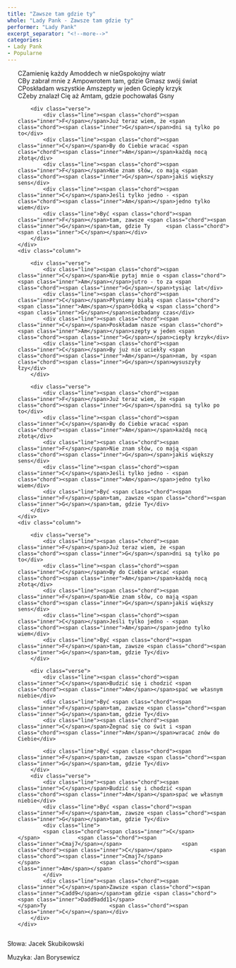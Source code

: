 ```yaml
---
title: "Zawsze tam gdzie ty"
whole: "Lady Pank - Zawsze tam gdzie ty"
performer: "Lady Pank"
excerpt_separator: "<!--more-->"
categories:
- Lady Pank
- Popularne
---
```


<ul class="song">
    <div class="column">
        <div class="verse">
            <div class="line"><span class="chord"><span class="inner">C</span></span>Zamienię każdy <span class="chord"><span class="inner">Am</span></span>oddech w nie<span class="chord"><span class="inner">G</span></span>spokojny wiatr</div>
            <div class="line"><span class="chord"><span class="inner">C</span></span>By zabrał mnie z <span class="chord"><span class="inner">Am</span></span>powrotem tam, gdzie <span class="chord"><span class="inner">G</span></span>masz swój świat</div>
            <div class="line"><span class="chord"><span class="inner">C</span></span>Poskładam wszystkie <span class="chord"><span class="inner">Am</span></span>szepty w jeden <span class="chord"><span class="inner">G</span></span>ciepły krzyk</div>
            <div class="line"><span class="chord"><span class="inner">C</span></span>Żeby znalazł Cię aż <span class="chord"><span class="inner">Am</span></span>tam, gdzie pochowałaś <span class="chord"><span class="inner">G</span></span>sny</div>
        </div>

        <div class="verse">
            <div class="line"><span class="chord"><span class="inner">F</span></span>Już teraz wiem, że <span class="chord"><span class="inner">G</span></span>dni są tylko po to</div>
            <div class="line"><span class="chord"><span class="inner">C</span></span>By do Ciebie wracać <span class="chord"><span class="inner">Am</span></span>każdą nocą złotą</div>
            <div class="line"><span class="chord"><span class="inner">F</span></span>Nie znam słów, co mają <span class="chord"><span class="inner">G</span></span>jakiś większy sens</div>
            <div class="line"><span class="chord"><span class="inner">C</span></span>Jeśli tylko jedno - <span class="chord"><span class="inner">Am</span></span>jedno tylko wiem</div>
            <div class="line">Być <span class="chord"><span class="inner">F</span></span>tam, zawsze <span class="chord"><span class="inner">G</span></span>tam, gdzie Ty     <span class="chord"><span class="inner">C</span></span></div>
        </div>
    </div>
    <div class="column">

        <div class="verse">
            <div class="line"><span class="chord"><span class="inner">C</span></span>Nie pytaj mnie o <span class="chord"><span class="inner">Am</span></span>jutro - to za <span class="chord"><span class="inner">G</span></span>tysiąc lat</div>
            <div class="line"><span class="chord"><span class="inner">C</span></span>Płyniemy białą <span class="chord"><span class="inner">Am</span></span>łódką w <span class="chord"><span class="inner">G</span></span>niezbadany czas</div>
            <div class="line"><span class="chord"><span class="inner">C</span></span>Poskładam nasze <span class="chord"><span class="inner">Am</span></span>szepty w jeden <span class="chord"><span class="inner">G</span></span>ciepły krzyk</div>
            <div class="line"><span class="chord"><span class="inner">C</span></span>By już nie uciekły <span class="chord"><span class="inner">Am</span></span>nam, by <span class="chord"><span class="inner">G</span></span>wysuszyły łzy</div>
        </div>

        <div class="verse">
            <div class="line"><span class="chord"><span class="inner">F</span></span>Już teraz wiem, że <span class="chord"><span class="inner">G</span></span>dni są tylko po to</div>
            <div class="line"><span class="chord"><span class="inner">C</span></span>By do Ciebie wracać <span class="chord"><span class="inner">Am</span></span>każdą nocą złotą</div>
            <div class="line"><span class="chord"><span class="inner">F</span></span>Nie znam słów, co mają <span class="chord"><span class="inner">G</span></span>jakiś większy sens</div>
            <div class="line"><span class="chord"><span class="inner">C</span></span>Jeśli tylko jedno - <span class="chord"><span class="inner">Am</span></span>jedno tylko wiem</div>
            <div class="line">Być <span class="chord"><span class="inner">F</span></span>tam, zawsze <span class="chord"><span class="inner">G</span></span>tam, gdzie Ty</div>
        </div>
    </div>
    <div class="column">

        <div class="verse">
            <div class="line"><span class="chord"><span class="inner">F</span></span>Już teraz wiem, że <span class="chord"><span class="inner">G</span></span>dni są tylko po to</div>
            <div class="line"><span class="chord"><span class="inner">C</span></span>By do Ciebie wracać <span class="chord"><span class="inner">Am</span></span>każdą nocą złotą</div>
            <div class="line"><span class="chord"><span class="inner">F</span></span>Nie znam słów, co mają <span class="chord"><span class="inner">G</span></span>jakiś większy sens</div>
            <div class="line"><span class="chord"><span class="inner">C</span></span>Jeśli tylko jedno - <span class="chord"><span class="inner">Am</span></span>jedno tylko wiem</div>
            <div class="line">Być <span class="chord"><span class="inner">F</span></span>tam, zawsze <span class="chord"><span class="inner">G</span></span>tam, gdzie Ty</div>
        </div>

        <div class="verse">
            <div class="line"><span class="chord"><span class="inner">C</span></span>Budzić się i chodzić <span class="chord"><span class="inner">Am</span></span>spać we własnym niebie</div>
            <div class="line">Być <span class="chord"><span class="inner">F</span></span>tam, zawsze <span class="chord"><span class="inner">G</span></span>tam, gdzie Ty</div>
            <div class="line"><span class="chord"><span class="inner">C</span></span>Żegnać się co świt i <span class="chord"><span class="inner">Am</span></span>wracać znów do Ciebie</div>

            <div class="line">Być <span class="chord"><span class="inner">F</span></span>tam, zawsze <span class="chord"><span class="inner">G</span></span>tam, gdzie Ty</div>
        </div>
        <div class="verse">
            <div class="line"><span class="chord"><span class="inner">C</span></span>Budzić się i chodzić <span class="chord"><span class="inner">Am</span></span>spać we własnym niebie</div>
            <div class="line">Być <span class="chord"><span class="inner">F</span></span>tam, zawsze <span class="chord"><span class="inner">G</span></span>tam, gdzie Ty</div>
            <div class="line">
            <span class="chord"><span class="inner">C</span></span>            <span class="chord"><span class="inner">Cmaj7</span></span>                   <span class="chord"><span class="inner">C</span></span>            <span class="chord"><span class="inner">Cmaj7</span></span>                   <span class="chord"><span class="inner">Am</span></span>
            </div>
            <div class="line"><span class="chord"><span class="inner">C</span></span>Zawsze <span class="chord"><span class="inner">Cadd9</span></span>tam gdzie <span class="chord"><span class="inner">Dadd9add11</span></span>Ty                    <span class="chord"><span class="inner">C</span></span></div>
        </div>
    </div>
</ul>

<!--more-->


Słowa: Jacek Skubikowski

Muzyka: Jan Borysewicz
